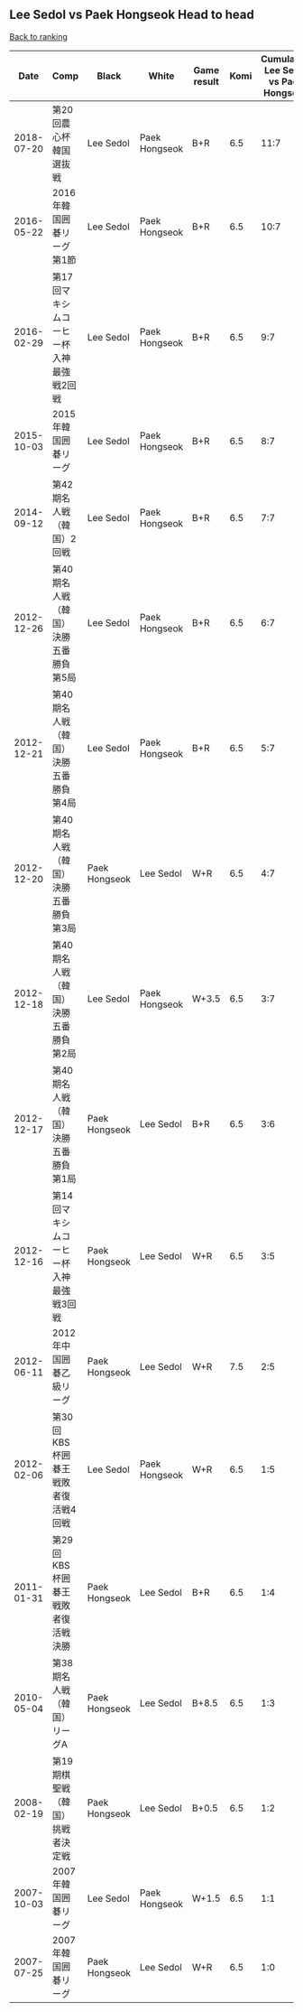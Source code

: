 ## Lee Sedol vs Paek Hongseok Head to head

[Back to ranking](../../index.md)




| **Date** | **Comp** | **Black** | **White** | **Game result** | **Komi** | **Cumulative Lee Sedol vs Paek Hongseok** | **Lee Sedol streak** | **Paek Hongseok streak** | 
| --- | --- | --- | --- | --- | --- | --- | --- | --- |
| 2018-07-20 | 第20回農心杯韓国選抜戦 | Lee Sedol | Paek Hongseok | B+R | 6.5 | 11:7 | 8 | 0 | 
| 2016-05-22 | 2016年韓国囲碁リーグ第1節 | Lee Sedol | Paek Hongseok | B+R | 6.5 | 10:7 | 7 | 0 | 
| 2016-02-29 | 第17回マキシムコーヒー杯入神最強戦2回戦 | Lee Sedol | Paek Hongseok | B+R | 6.5 | 9:7 | 6 | 0 | 
| 2015-10-03 | 2015年韓国囲碁リーグ | Lee Sedol | Paek Hongseok | B+R | 6.5 | 8:7 | 5 | 0 | 
| 2014-09-12 | 第42期名人戦（韓国）2回戦 | Lee Sedol | Paek Hongseok | B+R | 6.5 | 7:7 | 4 | 0 | 
| 2012-12-26 | 第40期名人戦（韓国）決勝五番勝負第5局 | Lee Sedol | Paek Hongseok | B+R | 6.5 | 6:7 | 3 | 0 | 
| 2012-12-21 | 第40期名人戦（韓国）決勝五番勝負第4局 | Lee Sedol | Paek Hongseok | B+R | 6.5 | 5:7 | 2 | 0 | 
| 2012-12-20 | 第40期名人戦（韓国）決勝五番勝負第3局 | Paek Hongseok | Lee Sedol | W+R | 6.5 | 4:7 | 1 | 0 | 
| 2012-12-18 | 第40期名人戦（韓国）決勝五番勝負第2局 | Lee Sedol | Paek Hongseok | W+3.5 | 6.5 | 3:7 | 0 | 2 | 
| 2012-12-17 | 第40期名人戦（韓国）決勝五番勝負第1局 | Paek Hongseok | Lee Sedol | B+R | 6.5 | 3:6 | 0 | 1 | 
| 2012-12-16 | 第14回マキシムコーヒー杯入神最強戦3回戦 | Paek Hongseok | Lee Sedol | W+R | 6.5 | 3:5 | 2 | 0 | 
| 2012-06-11 | 2012年中国囲碁乙級リーグ | Paek Hongseok | Lee Sedol | W+R | 7.5 | 2:5 | 1 | 0 | 
| 2012-02-06 | 第30回KBS杯囲碁王戦敗者復活戦4回戦 | Lee Sedol | Paek Hongseok | W+R | 6.5 | 1:5 | 0 | 5 | 
| 2011-01-31 | 第29回KBS杯囲碁王戦敗者復活戦決勝 | Paek Hongseok | Lee Sedol | B+R | 6.5 | 1:4 | 0 | 4 | 
| 2010-05-04 | 第38期名人戦（韓国）リーグA | Paek Hongseok | Lee Sedol | B+8.5 | 6.5 | 1:3 | 0 | 3 | 
| 2008-02-19 | 第19期棋聖戦（韓国）挑戦者決定戦 | Paek Hongseok | Lee Sedol | B+0.5 | 6.5 | 1:2 | 0 | 2 | 
| 2007-10-03 | 2007年韓国囲碁リーグ | Lee Sedol | Paek Hongseok | W+1.5 | 6.5 | 1:1 | 0 | 1 | 
| 2007-07-25 | 2007年韓国囲碁リーグ | Paek Hongseok | Lee Sedol | W+R | 6.5 | 1:0 | 1 | 0 |




